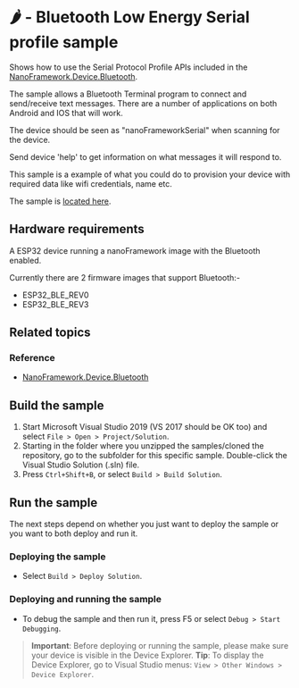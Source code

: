 # 🌶️ - Bluetooth Low Energy Serial profile sample

Shows how to use the Serial Protocol Profile APIs included in the [NanoFramework.Device.Bluetooth](http://docs.nanoframework.net/api/NanoFramework.Device.Bluetooth.html).

The sample allows a Bluetooth Terminal program to connect and send/receive text messages. There are a number of applications on both Android and IOS
that will work.

The device should be seen as "nanoFrameworkSerial" when scanning for the device.

Send device 'help' to get information on what messages it will respond to.

This sample is a example of what you could do to provision your device with required data like wifi credentials, name etc.

The sample is [located here](./Program.cs).

## Hardware requirements

A ESP32 device running a nanoFramework image with the Bluetooth enabled.

Currently there are 2 firmware images that support Bluetooth:-

- ESP32_BLE_REV0
- ESP32_BLE_REV3

## Related topics

### Reference

- [NanoFramework.Device.Bluetooth](http://docs.nanoframework.net/api/NanoFramework.Device.Bluetooth.html)

## Build the sample

1. Start Microsoft Visual Studio 2019 (VS 2017 should be OK too) and select `File > Open > Project/Solution`.
1. Starting in the folder where you unzipped the samples/cloned the repository, go to the subfolder for this specific sample. Double-click the Visual Studio Solution (.sln) file.
1. Press `Ctrl+Shift+B`, or select `Build > Build Solution`.

## Run the sample

The next steps depend on whether you just want to deploy the sample or you want to both deploy and run it.

### Deploying the sample

- Select `Build > Deploy Solution`.

### Deploying and running the sample

- To debug the sample and then run it, press F5 or select `Debug > Start Debugging`.

> **Important**: Before deploying or running the sample, please make sure your device is visible in the Device Explorer.
> **Tip**: To display the Device Explorer, go to Visual Studio menus: `View > Other Windows > Device Explorer`.
